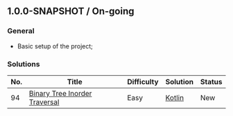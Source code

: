 ## 1.0.0-SNAPSHOT / On-going

### General

* Basic setup of the project;

### Solutions

| No. | Title                                                                                        | Difficulty | Solution                                                               | Status |
|-----|----------------------------------------------------------------------------------------------|------------|------------------------------------------------------------------------|--------|
| 94  | [Binary Tree Inorder Traversal](https://leetcode.com/problems/binary-tree-inorder-traversal) | Easy       | [Kotlin](src/main/kotlin/com/hj/leetcode/kotlin/problem94/Solution.kt) | New    |
